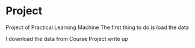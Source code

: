 # Project
Project of Practical Learning Machine
The first thing to do is load the data

I download the data from Course Project write up


